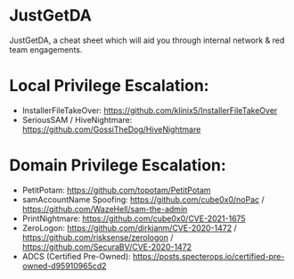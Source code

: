# JustGetDA
JustGetDA, a cheat sheet which will aid you through internal network &amp; red team engagements.

# Local Privilege Escalation:
- InstallerFileTakeOver: https://github.com/klinix5/InstallerFileTakeOver
- SeriousSAM / HiveNightmare: https://github.com/GossiTheDog/HiveNightmare

# Domain Privilege Escalation:
- PetitPotam: https://github.com/topotam/PetitPotam
- samAccountName Spoofing: https://github.com/cube0x0/noPac / https://github.com/WazeHell/sam-the-admin
- PrintNightmare: https://github.com/cube0x0/CVE-2021-1675
- ZeroLogon: https://github.com/dirkjanm/CVE-2020-1472 / https://github.com/risksense/zerologon / https://github.com/SecuraBV/CVE-2020-1472
- ADCS (Certified Pre-Owned): https://posts.specterops.io/certified-pre-owned-d95910965cd2
